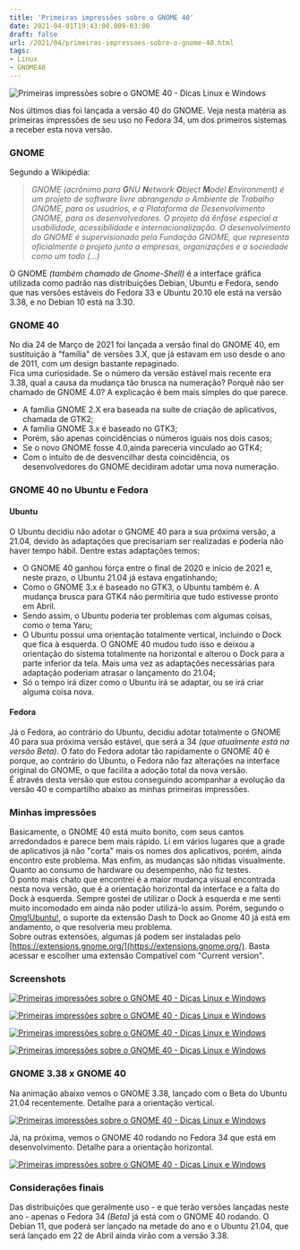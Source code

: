 ```yaml
---
title: 'Primeiras impressões sobre o GNOME 40'
date: 2021-04-01T19:43:00.009-03:00
draft: false
url: /2021/04/primeiras-impressoes-sobre-o-gnome-40.html
tags: 
- Linux
- GNOME40
---
```


![Primeiras impressões sobre o GNOME 40 - Dicas Linux e Windows](https://1.bp.blogspot.com/-c2QrLu_sngc/YGZOsGn9SbI/AAAAAAAAR-k/I1EVmuHmp8shfT5WMuzIRBBNRgsxwCzaACNcBGAsYHQ/s150/GNOME40.png "Primeiras impressões sobre o GNOME 40 - Dicas Linux e Windows")

Nos últimos dias foi lançada a versão 40 do GNOME. Veja nesta matéria as primeiras impressões de seu uso no Fedora 34, um dos primeiros sistemas a receber esta nova versão.

  
  
  
  
  
  

### GNOME

  
Segundo a Wikipédia:  

> _GNOME (acrônimo para **G**NU **N**etwork **O**bject **M**odel **E**nvironment) é um projeto de software livre abrangendo o Ambiente de Trabalho GNOME, para os usuários, e a Plataforma de Desenvolvimento GNOME, para os desenvolvedores. O projeto dá ênfase especial a usabilidade, acessibilidade e internacionalização. O desenvolvimento do GNOME é supervisionado pela Fundação GNOME, que representa oficialmente o projeto junto a empresas, organizações e a sociedade como um todo (...)_

O GNOME _(também chamado de Gnome-Shell)_ é a interface gráfica utilizada como padrão nas distribuições Debian, Ubuntu e Fedora, sendo que nas versões estáveis do Fedora 33 e Ubuntu 20.10 ele está na versão 3.38, e no Debian 10 está na 3.30.  
  

### GNOME 40

  
No dia 24 de Março de 2021 foi lançada a versão final do GNOME 40, em sustituição à "família" de versões 3.X, que já estavam em uso desde o ano de 2011, com um design bastante repaginado.  
Fica uma curiosidade. Se o número da versão estável mais recente era 3.38, qual a causa da mudança tão brusca na numeração? Porquẽ não ser chamado de GNOME 4.0? A explicação é bem mais simples do que parece.  

*   A família GNOME 2.X era baseada na suíte de criação de aplicativos, chamada de GTK2;
*   A família GNOME 3.x é baseado no GTK3;
*   Porém, são apenas coincidências o números iguais nos dois casos;
*   Se o novo GNOME fosse 4.0,ainda pareceria vinculado ao GTK4;
*   Com o intuito de de desvencilhar desta coincidência, os desenvolvedores do GNOME decidiram adotar uma nova numeração.

  

### GNOME 40 no Ubuntu e Fedora

  

#### Ubuntu

  
O Ubuntu decidiu não adotar o GNOME 40 para a sua próxima versão, a 21.04, devido às adaptações que precisariam ser realizadas e ṕoderia não haver tempo hábil. Dentre estas adaptações temos:  

*   O GNOME 40 ganhou força entre o final de 2020 e início de 2021 e, neste prazo, o Ubuntu 21.04 já estava engatinhando;
*   Como o GNOME 3.x é baseado no GTK3, o Ubuntu também é. A mudança brusca para GTK4 não permitiria que tudo estivesse pronto em Abril.
*   Sendo assim, o Ubuntu poderia ter problemas com algumas coisas, como o tema Yaru;
*   O Ubuntu possui uma orientação totalmente vertical, incluindo o Dock que fica à esquerda. O GNOME 40 mudou tudo isso e deixou a orientação do sistema totalmente na horizontal e alterou o Dock para a parte inferior da tela. Mais uma vez as adaptações necessárias para adaptação poderiam atrasar o lançamento do 21.04;
*   Só o tempo irá dizer como o Ubuntu irá se adaptar, ou se irá criar alguma coisa nova.

  

#### Fedora

  
Já o Fedora, ao contrário do Ubuntu, decidiu adotar totalmente o GNOME 40 para sua próxima versão estável, que será a 34 _(que atualmente está na versão Beta)_. O fato do Fedora adotar tão rapidamente o GNOME 40 é porque, ao contrário do Ubuntu, o Fedora não faz alterações na interface original do GNOME, o que facilita a adoção total da nova versão.  
É através desta versão que estou conseguindo acompanhar a evolução da versão 40 e compartilho abaixo as minhas primeiras impressões.  
  

### Minhas impressões

  
Basicamente, o GNOME 40 está muito bonito, com seus cantos arredondados e parece bem mais rápido. Li em vários lugares que a grade de aplicativos já não "corta" mais os nomes dos aplicativos, porém, ainda encontro este problema. Mas enfim, as mudanças são nítidas visualmente. Quanto ao consumo de hardware ou desempenho, não fiz testes.  
O ponto mais chato que encontrei é a maior mudança visual encontrada nesta nova versão, que é a orientação horizontal da interface e a falta do Dock à esquerda. Sempre gostei de utilizar o Dock à esquerda e me senti muito incomodado em ainda não poder utilizá-lo assim. Porém, segundo o [Omg!Ubuntu!](https://www.omgubuntu.co.uk/2021/04/dash-to-dock-gnome-40-support), o suporte da extensão Dash to Dock ao Gnome 40 já está em andamento, o que resolveria meu problema.  
Sobre outras extensões, algumas já podem ser instaladas pelo [https://extensions.gnome.org/](https://extensions.gnome.org/). Basta acessar e escolher uma extensão Compatível com "Current version".  
  

### Screenshots

  

[![Primeiras impressões sobre o GNOME 40 - Dicas Linux e Windows](https://1.bp.blogspot.com/-G9TmcHnvqAY/YGY0fL1Xg8I/AAAAAAAAR9o/myXCxjJ8CJALjcKRaKadVV-VqpmNlC6oQCNcBGAsYHQ/s600/01.png "Primeiras impressões sobre o GNOME 40 - Dicas Linux e Windows")](https://1.bp.blogspot.com/-G9TmcHnvqAY/YGY0fL1Xg8I/AAAAAAAAR9o/myXCxjJ8CJALjcKRaKadVV-VqpmNlC6oQCNcBGAsYHQ/s1366/01.png)

[![Primeiras impressões sobre o GNOME 40 - Dicas Linux e Windows](https://1.bp.blogspot.com/-8h1yiY3llS4/YGY0fHNDpfI/AAAAAAAAR9s/Q9TYc3eVrUEtlPomdkT2Tr7wAqb9wZ0DwCNcBGAsYHQ/s600/02.png "Primeiras impressões sobre o GNOME 40 - Dicas Linux e Windows")](https://1.bp.blogspot.com/-8h1yiY3llS4/YGY0fHNDpfI/AAAAAAAAR9s/Q9TYc3eVrUEtlPomdkT2Tr7wAqb9wZ0DwCNcBGAsYHQ/s1366/02.png)

[![Primeiras impressões sobre o GNOME 40 - Dicas Linux e Windows](https://1.bp.blogspot.com/-1Z_LSQgUAiY/YGY0fPFku7I/AAAAAAAAR9k/2eILvNa8jJARwYXFKxAnrX0_kgZaSaS2ACNcBGAsYHQ/s600/03.png "Primeiras impressões sobre o GNOME 40 - Dicas Linux e Windows")](https://1.bp.blogspot.com/-1Z_LSQgUAiY/YGY0fPFku7I/AAAAAAAAR9k/2eILvNa8jJARwYXFKxAnrX0_kgZaSaS2ACNcBGAsYHQ/s1366/03.png)

[![Primeiras impressões sobre o GNOME 40 - Dicas Linux e Windows](https://1.bp.blogspot.com/-1w0_nCTX1H4/YGY0f0DV-LI/AAAAAAAAR90/f6K3hEOXFLAdrOLFD0ak_Ij-hsDeK7rbACNcBGAsYHQ/s600/04.png "Primeiras impressões sobre o GNOME 40 - Dicas Linux e Windows")](https://1.bp.blogspot.com/-1w0_nCTX1H4/YGY0f0DV-LI/AAAAAAAAR90/f6K3hEOXFLAdrOLFD0ak_Ij-hsDeK7rbACNcBGAsYHQ/s1366/04.png)

  

### GNOME 3.38 x GNOME 40

  
Na animação abaixo vemos o GNOME 3.38, lançado com o Beta do Ubuntu 21.04 recentemente. Detalhe para a orientação vertical.  

[![Primeiras impressões sobre o GNOME 40 - Dicas Linux e Windows](https://1.bp.blogspot.com/-DS7ceeYaB2w/YGY2Z8ccfWI/AAAAAAAAR-U/FMLSFqxgJagCgOmWpngQCzB6jIv_OhUTgCNcBGAsYHQ/s600/GNOME3.38.gif "Primeiras impressões sobre o GNOME 40 - Dicas Linux e Windows")](https://1.bp.blogspot.com/-DS7ceeYaB2w/YGY2Z8ccfWI/AAAAAAAAR-U/FMLSFqxgJagCgOmWpngQCzB6jIv_OhUTgCNcBGAsYHQ/s1306/GNOME3.38.gif)

  
Já, na próxima, vemos o GNOME 40 rodando no Fedora 34 que está em desenvolvimento. Detalhe para a orientação horizontal.  

[![Primeiras impressões sobre o GNOME 40 - Dicas Linux e Windows](https://1.bp.blogspot.com/-QULk4adoG34/YGY0qDvlyNI/AAAAAAAAR98/5jijbPUji7gJz_U_pNf7DmlVoEXgECwqACNcBGAsYHQ/s600/GNOME40.gif "Primeiras impressões sobre o GNOME 40 - Dicas Linux e Windows")](https://1.bp.blogspot.com/-QULk4adoG34/YGY0qDvlyNI/AAAAAAAAR98/5jijbPUji7gJz_U_pNf7DmlVoEXgECwqACNcBGAsYHQ/s1306/GNOME40.gif)

  

### Considerações finais

  
Das distribuições que geralmente uso - e que terão versões lançadas neste ano - apenas o Fedora 34 _(Beta)_ já está com o GNOME 40 rodando. O Debian 11, que poderá ser lançado na metade do ano e o Ubuntu 21.04, que será lançado em 22 de Abril ainda virão com a versão 3.38.